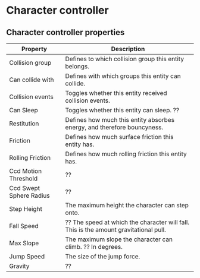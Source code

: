 # Character controller

## Character controller properties

Property              | Description
----------------------|---------------------------------------------------------
Collision group       | Defines to which collision group this entity belongs.
Can collide with      | Defines with which groups this entity can collide.
Collision events      | Toggles whether this entity received collision events.
Can Sleep             | Toggles whether this entity can sleep. ??
Restitution           | Defines how much this entity absorbes energy, and therefore bouncyness.
Friction              | Defines how much surface friction this entity has.
Rolling Friction      | Defines how much rolling friction this entity has.
Ccd Motion Threshold  | ??
Ccd Swept Sphere Radius | ??
Step Height           | The maximum height the character can step onto.
Fall Speed            | ?? The speed at which the character will fall. This is the amount gravitational pull.
Max Slope             | The maximum slope the character can climb. ?? In degrees. 
Jump Speed            | The size of the jump force.
Gravity               | ??